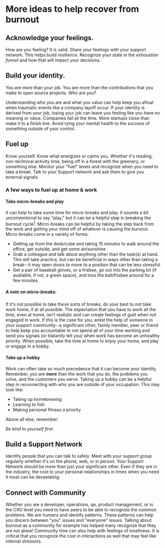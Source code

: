 # More ideas to help recover from burnout

## Acknowledge your feelings.

How are you feeling? It is valid. Share your feelings with your support network. This helps build *resilience*. Recognize your state in the *exhaustion funnel* and how that will impact your decisions.

## Build your identity.

You are more than your job. You are more than the contributions that you make to open source projects. Who are you?

Understanding who you are and what you value can help keep you afloat when traumatic events like a company layoff occur. If your identity is derived from your job, losing your job can leave you feeling like you have no meaning or value. Companies fail all the time. More startups close than make it to a finish line. Avoid tying your mental health to the success of something outside of your control.

## Fuel up

Know yourself. Know what energizes or calms you. Whether it's reading, non-technical activity time, being off in a forest with the greenery, or something else. Monitor your "fuel" levels and recognize when you need to take a break. Talk to your Support network and ask them to give you external signals.

### A few ways to fuel up at home & work
#### Take micro-breaks and play
It can help to take some time for micro-breaks and play. It sounds a bit unconventional to say "play," but it can be a helpful step in breaking the burnout cycle<sup>[1]</sup>.  Micro-breaks can be helpful by taking the step back from the work and getting your mind off of whatever is causing the burnout. Micro-breaks come in a variety of forms:

* Getting up from the desk/cube and taking 15 minutes to walk around the office, get outside, and get some air/sunshine
* Grab a colleague and talk about anything other than the task(s) at hand. This will take practice, but can be beneficial in ways other than taking a break--it may open doors to move to a position that can be less stressful
* Get a pair of baseball gloves, or a frisbee, go out into the parking lot (if available, if not, a green space), and toss the ball/frisbee around for a few minutes. 

##### A note on micro-breaks:
If it's not possible to take these sorts of breaks, do your best to not take work home, if at all possible. The expectation that you have to work all the time, even at home, isn't realistic and can create feelings of guilt when not engaged in work. If this is the case for you, enlist the help of someone in your support community--a significant other, family member, peer or friend to help keep you accountable to not spend all of your time working and send you signals (or blatantly tell you) when work has become an unhealthy priority. When possible, take the time at home to enjoy your home, and play or engage in a hobby. 

#### Take up a hobby
Work can often take so much precedence that it can become your identity. Remember, you are ***more*** than the work that you do, the problems you solve, and the customers you serve. Taking up a hobby can be a helpful step in reconnecting with who you are outside of your occupation. This may look like:

* Taking up homebrewing
* Learning to fish
* Making personal fitness a priority

Above all else, remember:

*Be kind to yourself first.*

## Build a Support Network

Identify people that you can talk to safely. Meet with your support group regularly whether it's on the phone, web, or in person. Your Support Network should be more than just your significant other. Even if they are in the industry, the cost to your personal relationships in times when you need it most can be devastating.

## Connect with Community

Whether you are a developer, operations, qe, product management, or in the CXO level you need to have peers to be able to recognize the common problems. We are humans and identify patterns. These patterns can help you discern between "you" issues and "everyone" issues. Talking about burnout as a community for example has helped many recognize that they are not alone! Community time can also help with feelings of loneliness. It is critical that you recognize the cost in interactions as well that may feel like internal stressors.


[1]: http://www.playitaway.me/
